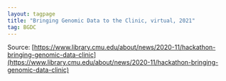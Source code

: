 ```yaml
---
layout: tagpage
title: "Bringing Genomic Data to the Clinic, virtual, 2021"
tag: BGDC
---
```


Source: [https://www.library.cmu.edu/about/news/2020-11/hackathon-bringing-genomic-data-clinic](https://www.library.cmu.edu/about/news/2020-11/hackathon-bringing-genomic-data-clinic)
